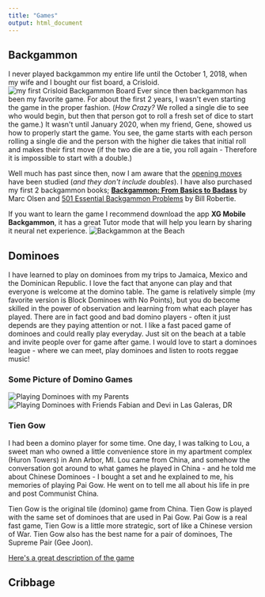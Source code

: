 ```yaml
---
title: "Games"
output: html_document
---
```


## Backgammon 
I never played backgammon my entire life until the October 1, 2018, when my wife and I bought our fist board, a Crisloid.
![my first Crisloid Backgammon Board](/img/IMG_2822.JPEG)
Ever since then backgammon has been my favorite game.  For about the first 2 years, I wasn't even starting the game in the proper fashion.  (*How Crazy?* We rolled a single die to see who would begin, but then that person got to roll a fresh set of dice to start the game.)  It wasn't until January 2020, when my friend, Gene, showed us how to properly start the game.  You see, the game starts with each person rolling a single die and the person with the higher die takes that initial roll and makes their first move  (if the two die are a tie, you roll again - Therefore it is impossible to start with a double.)

Well much has past since then, now I am aware that the [opening moves](https://www.bkgm.com/openings.html) have been studied (*and they don't include doubles*).  I have also purchased my first 2 backgammon books; **[Backgammon: From Basics to Badass](https://www.amazon.com/Backgammon-Mr-Marc-Brockmann-Olsen/dp/1512200441)** by Marc Olsen and [501 Essential Backgammon Problems](https://www.amazon.com/501-Backgammon-Problems-Bill-Robertie/dp/1580423493) by Bill Robertie.  


If you want to learn the game I recommend download the app **XG Mobile Backgammon**, it has a great Tutor mode that will help you learn by sharing it neural net experience.
![Backgammon at the Beach](/img/IMG_5187.jpeg)


## Dominoes
I have learned to play on dominoes from my trips to Jamaica, Mexico and the Dominican Republic.  I love the fact that anyone can play and that everyone is welcome at the domino table.  The game is relatively simple (my favorite version is Block Dominoes with No Points), but you do become skilled in the power of observation and learning from what each player has played.  There are in fact good and bad domino players - often it just depends are they paying attention or not.  I like a fast paced game of dominoes and could really play everyday.  Just sit on the beach at a table and invite people over for game after game.  I would love to start a dominoes league - where we can meet, play dominoes and listen to roots reggae music!

### Some Picture of Domino Games
![Playing Dominoes with my Parents](/img/IMG_1594.JPG)
![Playing Dominoes with Friends Fabian and Devi in Las Galeras, DR](/img/dominoesDR.jpg)

### Tien Gow
I had been a domino player for some time.  One day, I was talking to Lou, a sweet man who owned a little convenience store in my apartment complex (Huron Towers) in Ann Arbor, MI.  Lou came from China, and somehow the conversation got around to what games he played in China - and he told me about Chinese Dominoes - I bought a set and he explained to me, his memories of playing Pai Gow.   He went on to tell me all about his life in pre and post Communist China.

Tien Gow is the original tile (domino) game from China.   Tien Gow is played with the same set of dominoes that are used in Pai Gow.  Pai Gow is a real fast game, Tien Gow is a little more strategic, sort of like a Chinese version of War.   Tien Gow also has the best name for a pair of dominoes, The Supreme Pair (Gee Joon).


[Here's a great description of the game](https://sites.google.com/site/cpsconversationpieces/home/a-chinese-domino-game-tien-gow--heaven-nine)


## Cribbage